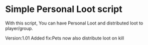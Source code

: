 
# Simple Personal Loot script

With this script, You can have Personal Loot and distributed loot to player/group.

Version:1.01
Added fix:Pets now also distribute loot on kill
